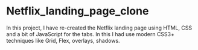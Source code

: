 # Netflix_landing_page_clone
In this project, I have re-created the Netflix  landing page using HTML, CSS and a bit of JavaScript for the tabs. In this I had  use modern CSS3+ techniques like Grid, Flex, overlays, shadows.
